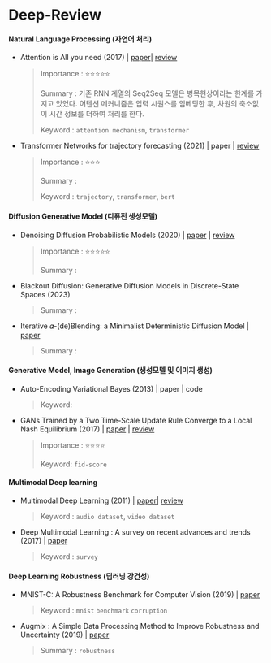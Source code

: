 # Deep-Review
#### Natural Language Processing (자연어 처리)

- Attention is All you need (2017) | [paper](./papers/transformer.pdf)| [review](./review/transformer.pdf)

  > Importance : ⭐⭐⭐⭐⭐
  >
  > Summary : 기존 RNN 계열의 Seq2Seq 모델은 병목현상이라는 한계를 가지고 있었다. 어텐션 메커니즘은 입력 시퀀스를 임베딩한 후, 차원의 축소없이 시간 정보를 더하여 처리를 한다. 
  >
  > Keyword : `attention mechanism`, `transformer`

- Transformer Networks for trajectory forecasting (2021) | paper | [review](./review/traj_transformer.pdf)

  > Importance : ⭐⭐⭐
  >
  > Summary : 
  >
  > Keyword : `trajectory`, `transformer`, `bert`

#### Diffusion Generative Model (디퓨전 생성모델)

- Denoising Diffusion Probabilistic Models (2020) | [paper](./papers/ddpm.pdf) | [review](./review/ddpm.md)

  > Importance : ⭐⭐⭐⭐⭐
  >
  > Summary : 

- Blackout Diffusion: Generative Diffusion Models in Discrete-State Spaces (2023)

  > Summary : 

- Iterative 𝛼-(de)Blending: a Minimalist Deterministic Diffusion Model | [paper](./papers/alpha_blending.pdf)

  > Summary : 


#### Generative Model, Image Generation (생성모델 및 이미지 생성)

- Auto-Encoding Variational Bayes (2013) | paper | code
  
  > Keyword: 
  
- GANs Trained by a Two Time-Scale Update Rule Converge to a Local Nash Equilibrium (2017) | [paper](./papers/fid_score.pdf) | [review](./review/fid_score.md)

  > Importance : ⭐⭐⭐⭐
  >
  > Keyword: `fid-score`


#### Multimodal Deep learning

- Multimodal Deep Learning (2011) | [paper](./papers/multimodal_dl.pdf)| [review](./review/multimodal_dl.pdf)

  > Keyword : `audio dataset`, `video dataset`

- Deep Multimodal Learning : A survey on recent advances and trends (2017) | [paper](./papers/multimodal_survey)

  > Keyword : `survey`


#### Deep Learning Robustness (딥러닝 강건성)

- MNIST-C: A Robustness Benchmark for Computer Vision (2019) | [paper](./papers/mnist_c)

  > Keyword : `mnist` `benchmark` `corruption`


- Augmix : A Simple Data Processing Method to Improve Robustness and Uncertainty (2019) | [paper](./papers/augmix)

  > Summary : `robustness`
